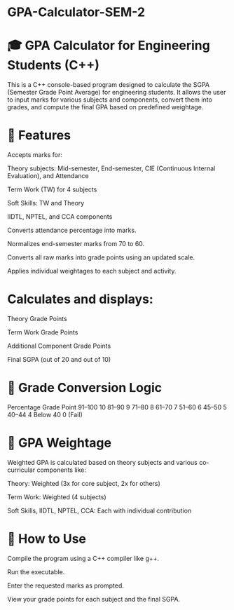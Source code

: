 # GPA-Calculator-SEM-2
# 🎓 GPA Calculator for Engineering Students (C++)
This is a C++ console-based program designed to calculate the SGPA (Semester Grade Point Average) for engineering students. It allows the user to input marks for various subjects and components, convert them into grades, and compute the final GPA based on predefined weightage.

# 📌 Features
Accepts marks for:

Theory subjects: Mid-semester, End-semester, CIE (Continuous Internal Evaluation), and Attendance

Term Work (TW) for 4 subjects

Soft Skills: TW and Theory

IIDTL, NPTEL, and CCA components

Converts attendance percentage into marks.

Normalizes end-semester marks from 70 to 60.

Converts all raw marks into grade points using an updated scale.

Applies individual weightages to each subject and activity.


# Calculates and displays:

Theory Grade Points

Term Work Grade Points

Additional Component Grade Points

Final SGPA (out of 20 and out of 10)


# 📘 Grade Conversion Logic
Percentage	Grade Point
91–100	10
81–90	9
71–80	8
61–70	7
51–60	6
45–50	5
40–44	4
Below 40	0 (Fail)


# 🧮 GPA Weightage
Weighted GPA is calculated based on theory subjects and various co-curricular components like:

Theory: Weighted (3x for core subject, 2x for others)

Term Work: Weighted (4 subjects)

Soft Skills, IIDTL, NPTEL, CCA: Each with individual contribution


# 📂 How to Use
Compile the program using a C++ compiler like g++.

Run the executable.

Enter the requested marks as prompted.

View your grade points for each subject and the final SGPA.
